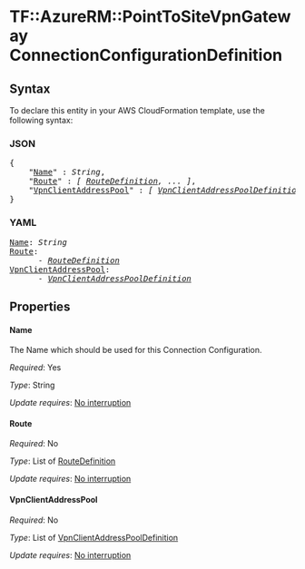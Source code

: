 # TF::AzureRM::PointToSiteVpnGateway ConnectionConfigurationDefinition

## Syntax

To declare this entity in your AWS CloudFormation template, use the following syntax:

### JSON

<pre>
{
    "<a href="#name" title="Name">Name</a>" : <i>String</i>,
    "<a href="#route" title="Route">Route</a>" : <i>[ <a href="routedefinition.md">RouteDefinition</a>, ... ]</i>,
    "<a href="#vpnclientaddresspool" title="VpnClientAddressPool">VpnClientAddressPool</a>" : <i>[ <a href="vpnclientaddresspooldefinition.md">VpnClientAddressPoolDefinition</a>, ... ]</i>
}
</pre>

### YAML

<pre>
<a href="#name" title="Name">Name</a>: <i>String</i>
<a href="#route" title="Route">Route</a>: <i>
      - <a href="routedefinition.md">RouteDefinition</a></i>
<a href="#vpnclientaddresspool" title="VpnClientAddressPool">VpnClientAddressPool</a>: <i>
      - <a href="vpnclientaddresspooldefinition.md">VpnClientAddressPoolDefinition</a></i>
</pre>

## Properties

#### Name

The Name which should be used for this Connection Configuration.

_Required_: Yes

_Type_: String

_Update requires_: [No interruption](https://docs.aws.amazon.com/AWSCloudFormation/latest/UserGuide/using-cfn-updating-stacks-update-behaviors.html#update-no-interrupt)

#### Route

_Required_: No

_Type_: List of <a href="routedefinition.md">RouteDefinition</a>

_Update requires_: [No interruption](https://docs.aws.amazon.com/AWSCloudFormation/latest/UserGuide/using-cfn-updating-stacks-update-behaviors.html#update-no-interrupt)

#### VpnClientAddressPool

_Required_: No

_Type_: List of <a href="vpnclientaddresspooldefinition.md">VpnClientAddressPoolDefinition</a>

_Update requires_: [No interruption](https://docs.aws.amazon.com/AWSCloudFormation/latest/UserGuide/using-cfn-updating-stacks-update-behaviors.html#update-no-interrupt)

